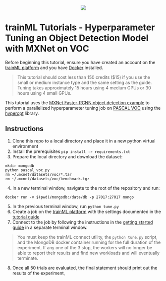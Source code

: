 <!--- Licensed to the trainML under one -->
<!--- or more contributor license agreements.  See the NOTICE file -->
<!--- distributed with this work for additional information -->
<!--- regarding copyright ownership.  The trainML this file -->
<!--- to you under the Apache License, Version 2.0 (the -->
<!--- "License"); you may not use this file except in compliance -->
<!--- with the License.  You may obtain a copy of the License at -->

<!---   http://www.apache.org/licenses/LICENSE-2.0 -->

<!--- Unless required by applicable law or agreed to in writing, -->
<!--- software distributed under the License is distributed on an -->
<!--- "AS IS" BASIS, WITHOUT WARRANTIES OR CONDITIONS OF ANY -->
<!--- KIND, either express or implied.  See the License for the -->
<!--- specific language governing permissions and limitations -->
<!--- under the License. -->

<div align="center">
  <a href="https://www.trainml.ai/"><img src="https://www.trainml.ai/static/img/trainML-logo-purple.png"></a><br>
</div>


trainML Tutorials - Hyperparameter Tuning an Object Detection Model with MXNet on VOC
=====
Before beginning this tutorial, ensure you have created an account on the [trainML platform](https://app.trainml.ai) and you have [Docker](https://docs.docker.com/get-docker/) installed.

> This tutorial should cost less than 150 credits (\$15) if you use the small or medium instance type and the same setting as the guide. Tuning takes approximately 15 hours using 4 medium GPUs or 30 hours using 4 small GPUs.

This tutorial uses the [MXNet Faster-RCNN object detection example](https://gluon-cv.mxnet.io/build/examples_detection/train_faster_rcnn_voc.html) to perform a parallelized hyperparameter tuning job on [PASCAL VOC](http://host.robots.ox.ac.uk/pascal/VOC/) using the [hyperopt](https://github.com/hyperopt/hyperopt) library.

## Instructions

1. Clone this repo to a local directory and place it in a new python virtual environment
2. Install the prerequisites `pip install -r requirements.txt`
3. Prepare the local directory and download the dataset:

```
mkdir mongodb
python pascal_voc.py
rm ~/.mxnet/datasets/voc/*.tar
rm ~/.mxnet/datasets/voc/benchmark.tgz
```
4. In a new terminal window, navigate to the root of the repository and run:

```
docker run -v $(pwd)/mongodb:/data/db -p 27017:27017 mongo
```
5.  In the previous terminal window, run `python tune.py`
6. Create a job on the [trainML platform](https://app.trainml.ai) with the settings documented in the [tutorial guide](https://docs.trainml.ai/tutorials/basic/mxnet-voc-object-detection-hyperparameter-tuning#starting-trainml-workers)
7. Connect to the job by following the instructions in the [getting started guide](https://docs.trainml.ai/getting-started/running-training#monitoring-the-job) in a separate terminal window.

> You must keep the trainML connect utility, the `python tune.py` script, and the MongoDB docker container running for the full duration of the experiment. If any one of the 3 stop, the workers will no longer be able to report their results and find new workloads and will eventually terminate.

8. Once all 50 trials are evaluated, the final statement should print out the results of the experiment,